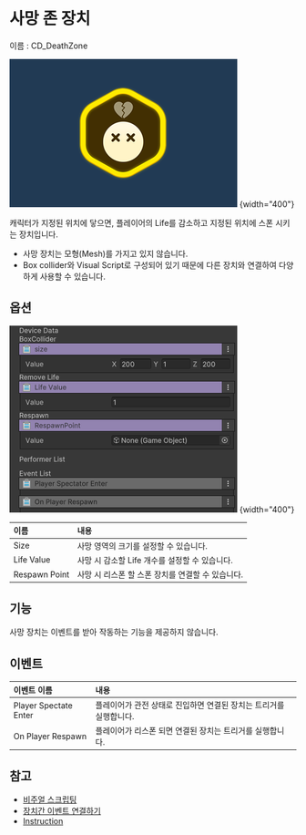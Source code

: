 # 사망 존 장치

이름 : CD_DeathZone

![Contents-DeathZoneDevice.png](./media/images/Contents-DeathZoneDevice.png) {width="400"}

캐릭터가 지정된 위치에 닿으면, 플레이어의 Life를 감소하고 지정된 위치에 스폰 시키는 장치입니다.
- 사망 장치는 모형(Mesh)를 가지고 있지 않습니다.
- Box collider와 Visual Script로 구성되어 있기 때문에 다른 장치와 연결하여 다양하게 사용할 수 있습니다.


## 옵션

![Contents-DeathZoneDevice-01.png](./media/images/Contents-DeathZoneDevice-01.png) {width="400"}

| **이름**        | **내용**                                    |
|:--------------|:------------------------------------------|
| Size          | 사망 영역의 크기를 설정할 수 있습니다.                   |
| Life Value    | 사망 시 감소할 Life 개수를 설정할 수 있습니다.|
| Respawn Point | 사망 시 리스폰 할 스폰 장치를 연결할 수 있습니다.            |


## 기능
사망 장치는 이벤트를 받아 작동하는 기능을 제공하지 않습니다.


## 이벤트

| **이벤트 이름**            | 내용                                    | 
|:----------------------|:--------------------------------------|
| Player Spectate Enter | 플레이어가 관전 상태로 진입하면 연결된 장치는 트리거를 실행합니다. |
| On Player Respawn     | 플레이어가 리스폰 되면 연결된 장치는 트리거를 실행합니다.      |


## 참고

- [비주얼 스크립팅](Visual-Scripting.md)
- [장치간 이벤트 연결하기](Connect-Event-Between-Devices.md)
- [Instruction](Instruction.md)
